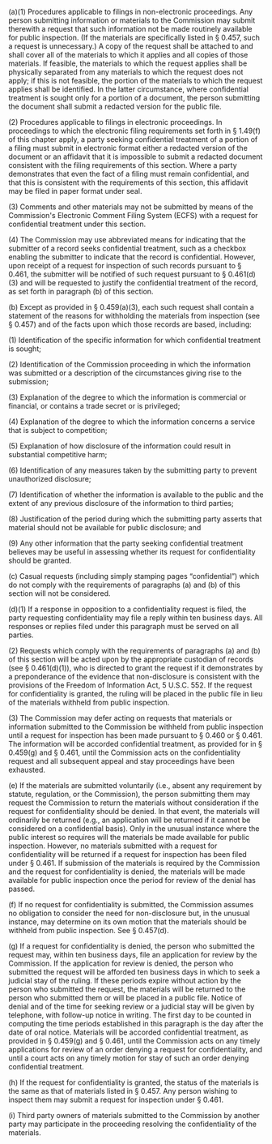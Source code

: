 (a)(1) Procedures applicable to filings in non-electronic proceedings. Any person submitting information or materials to the Commission may submit therewith a request that such information not be made routinely available for public inspection. (If the materials are specifically listed in § 0.457, such a request is unnecessary.) A copy of the request shall be attached to and shall cover all of the materials to which it applies and all copies of those materials. If feasible, the materials to which the request applies shall be physically separated from any materials to which the request does not apply; if this is not feasible, the portion of the materials to which the request applies shall be identified. In the latter circumstance, where confidential treatment is sought only for a portion of a document, the person submitting the document shall submit a redacted version for the public file.

(2) Procedures applicable to filings in electronic proceedings. In proceedings to which the electronic filing requirements set forth in § 1.49(f) of this chapter apply, a party seeking confidential treatment of a portion of a filing must submit in electronic format either a redacted version of the document or an affidavit that it is impossible to submit a redacted document consistent with the filing requirements of this section. Where a party demonstrates that even the fact of a filing must remain confidential, and that this is consistent with the requirements of this section, this affidavit may be filed in paper format under seal.

(3) Comments and other materials may not be submitted by means of the Commission's Electronic Comment Filing System (ECFS) with a request for confidential treatment under this section.

(4) The Commission may use abbreviated means for indicating that the submitter of a record seeks confidential treatment, such as a checkbox enabling the submitter to indicate that the record is confidential. However, upon receipt of a request for inspection of such records pursuant to § 0.461, the submitter will be notified of such request pursuant to § 0.461(d)(3) and will be requested to justify the confidential treatment of the record, as set forth in paragraph (b) of this section.

(b) Except as provided in § 0.459(a)(3), each such request shall contain a statement of the reasons for withholding the materials from inspection (see § 0.457) and of the facts upon which those records are based, including:

(1) Identification of the specific information for which confidential treatment is sought;

(2) Identification of the Commission proceeding in which the information was submitted or a description of the circumstances giving rise to the submission;

(3) Explanation of the degree to which the information is commercial or financial, or contains a trade secret or is privileged;

(4) Explanation of the degree to which the information concerns a service that is subject to competition;

(5) Explanation of how disclosure of the information could result in substantial competitive harm;

(6) Identification of any measures taken by the submitting party to prevent unauthorized disclosure;

(7) Identification of whether the information is available to the public and the extent of any previous disclosure of the information to third parties;
                                    

(8) Justification of the period during which the submitting party asserts that material should not be available for public disclosure; and

(9) Any other information that the party seeking confidential treatment believes may be useful in assessing whether its request for confidentiality should be granted.

(c) Casual requests (including simply stamping pages “confidential”) which do not comply with the requirements of paragraphs (a) and (b) of this section will not be considered.

(d)(1) If a response in opposition to a confidentiality request is filed, the party requesting confidentiality may file a reply within ten business days. All responses or replies filed under this paragraph must be served on all parties.

(2) Requests which comply with the requirements of paragraphs (a) and (b) of this section will be acted upon by the appropriate custodian of records (see § 0.461(d)(1)), who is directed to grant the request if it demonstrates by a preponderance of the evidence that non-disclosure is consistent with the provisions of the Freedom of Information Act, 5 U.S.C. 552. If the request for confidentiality is granted, the ruling will be placed in the public file in lieu of the materials withheld from public inspection.

(3) The Commission may defer acting on requests that materials or information submitted to the Commission be withheld from public inspection until a request for inspection has been made pursuant to § 0.460 or § 0.461. The information will be accorded confidential treatment, as provided for in § 0.459(g) and § 0.461, until the Commission acts on the confidentiality request and all subsequent appeal and stay proceedings have been exhausted.

(e) If the materials are submitted voluntarily (i.e., absent any requirement by statute, regulation, or the Commission), the person submitting them may request the Commission to return the materials without consideration if the request for confidentiality should be denied. In that event, the materials will ordinarily be returned (e.g., an application will be returned if it cannot be considered on a confidential basis). Only in the unusual instance where the public interest so requires will the materials be made available for public inspection. However, no materials submitted with a request for confidentiality will be returned if a request for inspection has been filed under § 0.461. If submission of the materials is required by the Commission and the request for confidentiality is denied, the materials will be made available for public inspection once the period for review of the denial has passed.

(f) If no request for confidentiality is submitted, the Commission assumes no obligation to consider the need for non-disclosure but, in the unusual instance, may determine on its own motion that the materials should be withheld from public inspection. See § 0.457(d).

(g) If a request for confidentiality is denied, the person who submitted the request may, within ten business days, file an application for review by the Commission. If the application for review is denied, the person who submitted the request will be afforded ten business days in which to seek a judicial stay of the ruling. If these periods expire without action by the person who submitted the request, the materials will be returned to the person who submitted them or will be placed in a public file. Notice of denial and of the time for seeking review or a judicial stay will be given by telephone, with follow-up notice in writing. The first day to be counted in computing the time periods established in this paragraph is the day after the date of oral notice. Materials will be accorded confidential treatment, as provided in § 0.459(g) and § 0.461, until the Commission acts on any timely applications for review of an order denying a request for confidentiality, and until a court acts on any timely motion for stay of such an order denying confidential treatment.

(h) If the request for confidentiality is granted, the status of the materials is the same as that of materials listed in § 0.457. Any person wishing to inspect them may submit a request for inspection under § 0.461.
                                    

(i) Third party owners of materials submitted to the Commission by another party may participate in the proceeding resolving the confidentiality of the materials.

